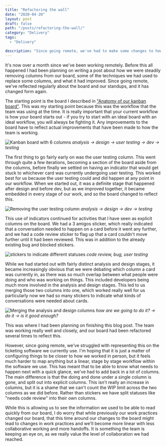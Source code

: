 ```yaml
---
title: "Refactoring the wall"
date: "2020-04-20"
layout: post
draft: false
path: "/posts/refactoring-the-wall/"
category: "Delivery"
tags:
  - "Delivery"

description: "Since going remote, we've had to make some changes to how we run our standups and walk through the wall"
---
```


It's now over a month since we've been working remotely. Before this all happened I had been planning on writing a post about how we were steadily removing columns from our board, some of the techniques we had used to replace some columns, and what it had improved. Since going remote, we've reflected regularly about the board and our standups, and it has changed form again.

The starting point is the board I described in ["Anatomy of our kanban board"](/posts/2017-07-05---The-anatomy-of-our-kanban-board/). This was my starting point because this was the workflow that the team was using at the time. It is really important that your current workflow is how your board starts out - if you try to start with an ideal board with an ideal workflow, you will always be fighting it. Any improvements to the board have to reflect actual improvements that have been made to how the team is working.

![Kanban board with 6 columns](/images/board.png)
*analysis -> design -> user testing -> dev -> testing*

The first thing to go fairly early on was the user testing column. This went through quite a few iterations, becoming a section of the board aside from the columns, before finally we settled on having an indicator that would get stuck to whichever card was currently undergoing user testing. This worked best for us because the user testing could and did happen at any point in our workflow. When we started out, it was a definite stage that happened after design and before dev, but as we improved together, it became embedded in every stage of our work, and so the board changed to reflect this.

![Removing the user testing column](/images/board2.png)
*analysis -> design -> dev -> testing*

This use of indicators continued for activities that I have seen as explicit columns on the board. We had a 3 amigos sticker, which really indicated that a conversation needed to happen on a card before it went any further, and we had a code review sticker to flag up that a card couldn't move further until it had been reviewed. This was in addition to the already existing bug and blocked stickers.

![stickers to indicate different statuses](/images/stickers.png)
*code review, bug, user testing*

While we had started out with fairly distinct analysis and design stages, it became increasingly obvious that we were debating which column a card was currently in, as there was so much overlap between what people were doing and who was working on things. This included developers being much more involved in the analysis and design stages. This led to us merging those two columns into one, which worked really well for us particularly now we had so many stickers to indicate what kinds of conversations were needed about cards.

![Merging the analysis and design columns](/images/board3.png)
*how are we going to do it? -> do it -> is it good enough?*

This was where I had been planning on finishing this blog post. The team was working really well and closely, and our board had been refactored several times to reflect this.

However, since going remote, we've struggled with representing this on the ticketing software we currently use. I'm hoping that it is just a matter of configuring things to be closer to how we worked in person, but it feels much harder to map anything but a linear, stage by stage workflow within the software we use. This has meant that to be able to know what needs to happen next with a quick glance, we've had to add back in a lot of columns. The main difference is that the doing and done under a single column is gone, and split out into explicit columns. This isn't really an increase in columns, but it is a shame that we can't count the WIP limit across the two columns as we did before. Rather than stickers we have split statuses like "needs code review" into their own columns. 

While this is allowing us to see the information we used to be able to read quickly from our board, I do worry that while previously our work practices changed our board, that this time around our changes to the board might lead to changes in work practices and we'll become more linear with less collaborative working and more handoffs. It is something the team is keeping an eye on, as we really value the level of collaboration we had reached.

